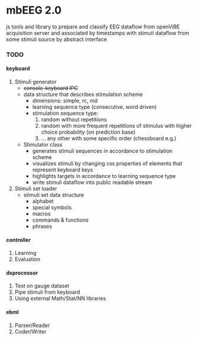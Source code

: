 # mbEEG 2.0

js tools and library to prepare and classify EEG dataflow from 
openViBE acquisition server and associated by timestamps with 
stimuli dataflow from some stimuli source by abstract interface

### TODO

#### keyboard
1. Stimuli generator
    - ~~console-keyboard IPC~~
    - data structure that describes stimulation scheme
      - dimensions: simple, rc, md
      - learning sequence type (consecutive, word driven)
      - stimulation sequence type:
        1. random without repetitions
        2. random with more frequent repetitions of stimulus with higher choice probability (on prediction base)
        3. ... any other with some specific order (chessboard e.g.)
    - Stimulator class 
      - generates stimuli sequences in accordance to stimulation scheme 
      - visualizes stimuli by changing css properties of elements that represent keyboard keys
      - highlights targets in accordance to learning sequence type
      - write stimuli dataflow into public readable stream 
2. Stimuli set loader
    - stimuli set data structure
      - alphabet
      - special symbols
      - macros
      - commands & functions
      - phrases
 
#### controller
1. Learning
2. Evaluation
 
#### dsprocessor
1. Test on gauge dataset
2. Pipe stimuli from keyboard
3. Using external Math/Stat/NN libraries
 
#### ebml
1. Parser/Reader
2. Coder/Writer